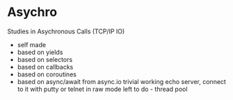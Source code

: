 # Asychro
Studies in Asychronous Calls (TCP/IP IO)

- self made
- based on yields
- based on selectors
- based on callbacks
- based on coroutines
- based on async/await from async.io
trivial working echo server, connect to it with putty or telnet in raw mode
left to do - thread pool
